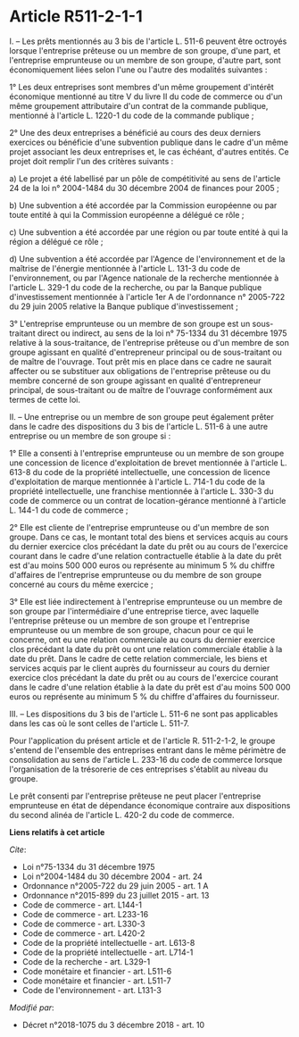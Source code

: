 # Article R511-2-1-1

I. – Les prêts mentionnés au 3 bis de l'article L. 511-6 peuvent être octroyés lorsque l'entreprise prêteuse ou un membre de
son groupe, d'une part, et l'entreprise emprunteuse ou un membre de son groupe, d'autre part, sont économiquement liées selon
l'une ou l'autre des modalités suivantes :

1° Les deux entreprises sont membres d'un même groupement d'intérêt économique mentionné au titre V du livre II du code de
commerce ou d'un même groupement attributaire d'un contrat de la commande publique, mentionné à l'article L. 1220-1 du code
de la commande publique ;

2° Une des deux entreprises a bénéficié au cours des deux derniers exercices ou bénéficie d'une subvention publique dans le
cadre d'un même projet associant les deux entreprises et, le cas échéant, d'autres entités. Ce projet doit remplir l'un des
critères suivants :

a) Le projet a été labellisé par un pôle de compétitivité au sens de l'article 24 de la loi n° 2004-1484 du 30 décembre 2004
de finances pour 2005 ;

b) Une subvention a été accordée par la Commission européenne ou par toute entité à qui la Commission européenne a délégué ce
rôle ;

c) Une subvention a été accordée par une région ou par toute entité à qui la région a délégué ce rôle ;

d) Une subvention a été accordée par l'Agence de l'environnement et de la maîtrise de l'énergie mentionnée à l'article L.
131-3 du code de l'environnement, ou par l'Agence nationale de la recherche mentionnée à l'article L. 329-1 du code de la
recherche, ou par la Banque publique d'investissement mentionnée à l'article 1er A de l'ordonnance n° 2005-722 du 29 juin
2005 relative la Banque publique d'investissement ;

3° L'entreprise emprunteuse ou un membre de son groupe est un sous-traitant direct ou indirect, au sens de la loi n° 75-1334
du 31 décembre 1975 relative à la sous-traitance, de l'entreprise prêteuse ou d'un membre de son groupe agissant en qualité
d'entrepreneur principal ou de sous-traitant ou de maître de l'ouvrage. Tout prêt mis en place dans ce cadre ne saurait
affecter ou se substituer aux obligations de l'entreprise prêteuse ou du membre concerné de son groupe agissant en qualité
d'entrepreneur principal, de sous-traitant ou de maître de l'ouvrage conformément aux termes de cette loi.

II. – Une entreprise ou un membre de son groupe peut également prêter dans le cadre des dispositions du 3 bis de l'article L.
511-6 à une autre entreprise ou un membre de son groupe si :

1° Elle a consenti à l'entreprise emprunteuse ou un membre de son groupe une concession de licence d'exploitation de brevet
mentionnée à l'article L. 613-8 du code de la propriété intellectuelle, une concession de licence d'exploitation de marque
mentionnée à l'article L. 714-1 du code de la propriété intellectuelle, une franchise mentionnée à l'article L. 330-3 du code
de commerce ou un contrat de location-gérance mentionné à l'article L. 144-1 du code de commerce ;

2° Elle est cliente de l'entreprise emprunteuse ou d'un membre de son groupe. Dans ce cas, le montant total des biens et
services acquis au cours du dernier exercice clos précédant la date du prêt ou au cours de l'exercice courant dans le cadre
d'une relation contractuelle établie à la date du prêt est d'au moins 500 000 euros ou représente au minimum 5 % du chiffre
d'affaires de l'entreprise emprunteuse ou du membre de son groupe concerné au cours du même exercice ;

3° Elle est liée indirectement à l'entreprise emprunteuse ou un membre de son groupe par l'intermédiaire d'une entreprise
tierce, avec laquelle l'entreprise prêteuse ou un membre de son groupe et l'entreprise emprunteuse ou un membre de son
groupe, chacun pour ce qui le concerne, ont eu une relation commerciale au cours du dernier exercice clos précédant la date
du prêt ou ont une relation commerciale établie à la date du prêt. Dans le cadre de cette relation commerciale, les biens et
services acquis par le client auprès du fournisseur au cours du dernier exercice clos précédant la date du prêt ou au cours
de l'exercice courant dans le cadre d'une relation établie à la date du prêt est d'au moins 500 000 euros ou représente au
minimum 5 % du chiffre d'affaires du fournisseur.

III. – Les dispositions du 3 bis de l'article L. 511-6 ne sont pas applicables dans les cas où le sont celles de l'article L.
511-7.

Pour l'application du présent article et de l'article R. 511-2-1-2, le groupe s'entend de l'ensemble des entreprises entrant
dans le même périmètre de consolidation au sens de l'article L. 233-16 du code de commerce lorsque l'organisation de la
trésorerie de ces entreprises s'établit au niveau du groupe.

Le prêt consenti par l'entreprise prêteuse ne peut placer l'entreprise emprunteuse en état de dépendance économique contraire
aux dispositions du second alinéa de l'article L. 420-2 du code de commerce.

**Liens relatifs à cet article**

_Cite_:

  - Loi n°75-1334 du 31 décembre 1975
  - Loi n°2004-1484 du 30 décembre 2004 - art. 24
  - Ordonnance n°2005-722 du 29 juin 2005 - art. 1 A
  - Ordonnance n°2015-899 du 23 juillet 2015 - art. 13
  - Code de commerce - art. L144-1
  - Code de commerce - art. L233-16
  - Code de commerce - art. L330-3
  - Code de commerce - art. L420-2
  - Code de la propriété intellectuelle - art. L613-8
  - Code de la propriété intellectuelle - art. L714-1
  - Code de la recherche - art. L329-1
  - Code monétaire et financier - art. L511-6
  - Code monétaire et financier - art. L511-7
  - Code de l'environnement - art. L131-3

_Modifié par_:

  - Décret n°2018-1075 du 3 décembre 2018 - art. 10
